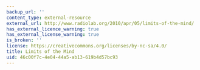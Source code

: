 ```yaml
---
backup_url: ''
content_type: external-resource
external_url: http://www.radiolab.org/2010/apr/05/limits-of-the-mind/
has_external_licence_warning: true
has_external_license_warning: true
is_broken: ''
license: https://creativecommons.org/licenses/by-nc-sa/4.0/
title: Limits of the Mind
uid: 46c00f7c-4e04-44a5-ab13-619b4d57bc93
---
```

